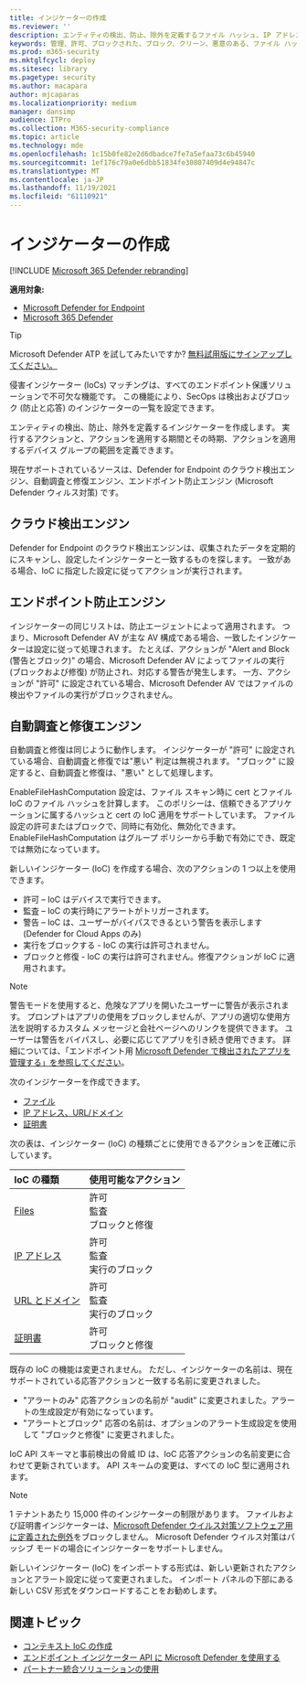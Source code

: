 ```yaml
---
title: インジケーターの作成
ms.reviewer: ''
description: エンティティの検出、防止、除外を定義するファイル ハッシュ、IP アドレス、URL、またはドメインのインジケーターを作成します。
keywords: 管理、許可、ブロックされた、ブロック、クリーン、悪意のある、ファイル ハッシュ、ip アドレス、URL、ドメイン
ms.prod: m365-security
ms.mktglfcycl: deploy
ms.sitesec: library
ms.pagetype: security
ms.author: macapara
author: mjcaparas
ms.localizationpriority: medium
manager: dansimp
audience: ITPro
ms.collection: M365-security-compliance
ms.topic: article
ms.technology: mde
ms.openlocfilehash: 1c15b0fe82e2d6dbadce7fe7a5efaa73c6b45940
ms.sourcegitcommit: 1ef176c79a0e6dbb51834fe30807409d4e94847c
ms.translationtype: MT
ms.contentlocale: ja-JP
ms.lasthandoff: 11/19/2021
ms.locfileid: "61110921"
---
```

# <a name="create-indicators"></a>インジケーターの作成

[!INCLUDE [Microsoft 365 Defender rebranding](../../includes/microsoft-defender.md)]

**適用対象:**

- [Microsoft Defender for Endpoint](https://go.microsoft.com/fwlink/p/?linkid=2154037)
- [Microsoft 365 Defender](https://go.microsoft.com/fwlink/?linkid=2118804)

> [!TIP]
>
> Microsoft Defender ATP を試してみたいですか? [無料試用版にサインアップしてください。](https://www.microsoft.com/WindowsForBusiness/windows-atp?ocid=docs-wdatp-automationexclusionlist-abovefoldlink)

侵害インジケーター (IoCs) マッチングは、すべてのエンドポイント保護ソリューションで不可欠な機能です。 この機能により、SecOps は検出およびブロック (防止と応答) のインジケーターの一覧を設定できます。

エンティティの検出、防止、除外を定義するインジケーターを作成します。 実行するアクションと、アクションを適用する期間とその時期、アクションを適用するデバイス グループの範囲を定義できます。

現在サポートされているソースは、Defender for Endpoint のクラウド検出エンジン、自動調査と修復エンジン、エンドポイント防止エンジン (Microsoft Defender ウィルス対策) です。

## <a name="cloud-detection-engine"></a>クラウド検出エンジン

Defender for Endpoint のクラウド検出エンジンは、収集されたデータを定期的にスキャンし、設定したインジケーターと一致するものを探します。 一致がある場合、IoC に指定した設定に従ってアクションが実行されます。

## <a name="endpoint-prevention-engine"></a>エンドポイント防止エンジン

インジケーターの同じリストは、防止エージェントによって適用されます。 つまり、Microsoft Defender AV が主な AV 構成である場合、一致したインジケーターは設定に従って処理されます。 たとえば、アクションが "Alert and Block (警告とブロック)" の場合、Microsoft Defender AV によってファイルの実行 (ブロックおよび修復) が防止され、対応する警告が発生します。 一方、アクションが "許可" に設定されている場合、Microsoft Defender AV ではファイルの検出やファイルの実行がブロックされません。

## <a name="automated-investigation-and-remediation-engine"></a>自動調査と修復エンジン

自動調査と修復は同じように動作します。 インジケーターが "許可" に設定されている場合、自動調査と修復では"悪い" 判定は無視されます。 "ブロック" に設定すると、自動調査と修復は、"悪い" として処理します。

EnableFileHashComputation 設定は、ファイル スキャン時に cert とファイル IoC のファイル ハッシュを計算します。 このポリシーは、信頼できるアプリケーションに属するハッシュと cert の IoC 適用をサポートしています。 ファイル設定の許可またはブロックで、同時に有効化、無効化できます。 EnableFileHashComputation はグループ ポリシーから手動で有効にでき、既定では無効になっています。

新しいインジケーター (IoC) を作成する場合、次のアクションの 1 つ以上を使用できます。

- 許可 – IoC はデバイスで実行できます。
- 監査 – IoC の実行時にアラートがトリガーされます。
- 警告 – IoC は、ユーザーがバイパスできるという警告を表示します (Defender for Cloud Apps のみ)
- 実行をブロックする - IoC の実行は許可されません。
- ブロックと修復 - IoC の実行は許可されません。修復アクションが IoC に適用されます。

>[!NOTE]
> 警告モードを使用すると、危険なアプリを開いたユーザーに警告が表示されます。 プロンプトはアプリの使用をブロックしませんが、アプリの適切な使用方法を説明するカスタム メッセージと会社ページへのリンクを提供できます。 ユーザーは警告をバイパスし、必要に応じてアプリを引き続き使用できます。 詳細については、「エンドポイント用 [Microsoft Defender で検出されたアプリを管理する」を参照してください](/cloud-app-security/mde-govern)。

次のインジケーターを作成できます。

- [ファイル](indicator-file.md)
- [IP アドレス、URL/ドメイン](indicator-ip-domain.md)
- [証明書](indicator-certificates.md)

次の表は、インジケーター (IoC) の種類ごとに使用できるアクションを正確に示しています。

| IoC の種類 | 使用可能なアクション |
|:---|:---|
| [Files](indicator-file.md) | 許可 <br> 監査 <br> ブロックと修復 |
| [IP アドレス](indicator-ip-domain.md) | 許可 <br> 監査 <br> 実行のブロック |
| [URL とドメイン](indicator-ip-domain.md) | 許可 <br> 監査 <br> 実行のブロック |
| [証明書](indicator-certificates.md) | 許可 <br> ブロックと修復 |

既存の IoC の機能は変更されません。 ただし、インジケーターの名前は、現在サポートされている応答アクションと一致する名前に変更されました。

- "アラートのみ" 応答アクションの名前が "audit" に変更されました。アラートの生成設定が有効になっています。
- "アラートとブロック" 応答の名前は、オプションのアラート生成設定を使用して "ブロックと修復" に変更されました。

IoC API スキーマと事前検出の脅威 ID は、IoC 応答アクションの名前変更に合わせて更新されています。 API スキームの変更は、すべての IoC 型に適用されます。

> [!Note]
> 1 テナントあたり 15,000 件のインジケーターの制限があります。 ファイルおよび証明書インジケーターは、[Microsoft Defender ウイルス対策ソフトウェア用に定義された例外](/windows/security/threat-protection/microsoft-defender-antivirus/configure-exclusions-microsoft-defender-antivirus)をブロックしません。 Microsoft Defender ウイルス対策はパッシブ モードの場合にインジケーターをサポートしません。
>
> 新しいインジケーター (IoC) をインポートする形式は、新しい更新されたアクションとアラート設定に従って変更されました。 インポート パネルの下部にある新しい CSV 形式をダウンロードすることをお勧めします。

## <a name="related-topics"></a>関連トピック

- [コンテキスト IoC の作成](respond-file-alerts.md#add-indicator-to-block-or-allow-a-file)
- [エンドポイント インジケーター API に Microsoft Defender を使用する](ti-indicator.md)
- [パートナー統合ソリューションの使用](partner-applications.md)
